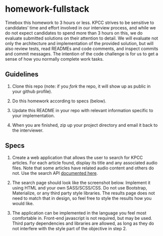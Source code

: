 # homework-fullstack

Timebox this homework to 3 hours or less.  KPCC strives to be sensitive to candidates’ time and effort involved in our interview process, and while we do not expect candidates to spend more than 3 hours on this, we do evaluate submitted solutions on their attention to detail. We will evaluate not only the architecture and implementation of the provided solution, but will
also review tests, read READMEs and code comments, and inspect commits and commit messages. The intention of the code challenge is for us to get a sense of how you normally complete work tasks.

## Guidelines

1. Clone this repo (note: if you *fork* the repo, it will show up as public in your github profile).

1. Do this homework according to specs (below).

1. Update this README in your repo with relevant information specific to your implementation.

1. When you are finished, zip up your project directory and email it back to the interviewer.

## Specs

1. Create a web application that allows the user to search for KPCC articles.  For each article found, display its title and any associated audio files. Note that some articles have related audio content and others do not.  Use the search API [documented here](https://github.com/SCPR/api-docs/blob/master/KPCC/v3/README.md).

1. The search page should look like the screenshot below.  Implement it using HTML and your own SASS/SCSS/CSS. Do not use Bootstrap, Materialize, or any third party style libraries. The results page does not need to match that in design, so feel free to style the results how you would like.

1. The application can be implemented in the language you feel most comfortable in. Front-end javascript is not required, but may be used. Third party dependencies and libraries are allowed, as long as they do not interfere with the style part of the objective in step 2.


